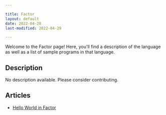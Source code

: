 ```yaml
---

title: Factor
layout: default
date: 2022-04-28
last-modified: 2022-04-29

---
```


Welcome to the Factor page! Here, you'll find a description of the language as well as a list of sample programs in that language.

## Description

No description available. Please consider contributing.

## Articles

- [Hello World in Factor](https://sampleprograms.io/projects/hello-world/factor)